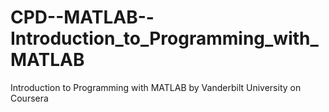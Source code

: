 # CPD--MATLAB--Introduction_to_Programming_with_MATLAB
Introduction to Programming with MATLAB by Vanderbilt University on Coursera
